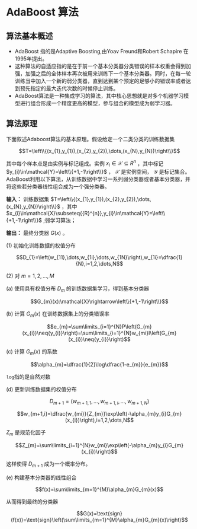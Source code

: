 # AdaBoost 算法
## 算法基本概述
+ AdaBoost 指的是Adaptive Boosting,由Yoav Freund和Robert Schapire 在1995年提出。
+ 这种算法的自适应指的是在于前一个基本分类器分类错误的样本权重会得到加强，加强之后的全体样本再次被用来训练下一个基本分类器。同时，在每一轮训练当中加入一个新的弱分类器，直到达到某个预定的足够小的错误率或者达到预先指定的最大迭代次数的时候停止训练。
+ AdaBoost算法是一种集成学习的算法，其中核心思想就是对多个机器学习模型进行组合形成一个精度更高的模型，参与组合的模型成为弱学习器。
## 算法原理
下面叙述Adaboost算法的基本原理。假设给定一个二类分类的训练数据集

$$T=\left\\{(x_{1},y_{1}),(x_{2},y_{2}),\dots,(x_{N},y_{N})\right\\}$$

其中每个样本点是由实例与标记组成。实例 $x_{i}\in\mathcal{X}\subseteq{{R}^{n}}$ ，其中标记 $y_{i}\in\mathcal{Y}=\left\\{+1,-1\right\\}$ ， $\mathcal{X}$ 是实例空间， $\mathcal{Y}$ 是标记集合。AdaBoost利用以下算法，从训练数据中学习一系列弱分类器或者基本分类器，并将这些若分类器线性组合成为一个强分类器。

**输入：** 训练数据集 $T=\left\\{(x_{1},y_{1}),(x_{2},y_{2}),\dots,(x_{N},y_{N})\right\\}$ ，其中 $x_{i}\in\mathcal{X}\subseteq{{R}^{n}},y_{i}\in\mathcal{Y}=\left\\{+1,-1\right\\}$ ;弱学习算法；

**输出：** 最终分类器 $G(x)$ 。

(1) 初始化训练数据的权值分布

$$D_{1}=\left(w_{11},\dots,w_{1i},\dots,w_{1N}\right),w_{1i}=\dfrac{1}{N},i=1,2,\dots,N$$

(2) 对 $m=1,2,\dots,M$

(a) 使用具有权值分布 $D_{m}$ 的训练数据集学习，得到基本分类器

$$G_{m}(x):\mathcal{X}\rightarrow\left\\{+1,-1\right\\}$$

(b) 计算 $G_{m}(x)$ 在训练数据集上的分类错误率

$$e_{m}=\sum\limits_{i=1}^{N}P\left(G_{m}(x_{i})\neq{y_{i}}\right)=\sum\limits_{i=1}^{N}w_{mi}I\left(G_{m}(x_{i})\neq{y_{i}}\right)$$

(c) 计算 $G_{m}(x)$ 的系数

$$\alpha_{m}=\dfrac{1}{2}\log\dfrac{1-e_{m}}{e_{m}}$$

`log`指的是自然对数

(d) 更新训练数据集的权值分布

$$D_{m+1}=\left(w_{m+1,1},\dots,w_{m+1,i},\dots,w_{m+1,N}\right)$$

$$w_{m+1,i}=\dfrac{w_{mi}}{Z_{m}}\exp\left(-\alpha_{m}y_{i}G_{m}(x_{i})\right),i=1,2,\dots,N$$

$Z_{m}$ 是规范化因子

$$Z_{m}=\sum\limits_{i=1}^{N}w_{mi}\exp\left(-\alpha_{m}y_{i}G_{m}(x_{i})\right)$$

这样使得 $D_{m+1}$ 成为一个概率分布。

(e) 构建基本分类器的线性组合

$$f(x)=\sum\limits_{m=1}^{M}\alpha_{m}G_{m}(x)$$

从而得到最终的分类器

$$G(x)=\text{sign}(f(x))=\text{sign}\left(\sum\limits_{m=1}^{M}\alpha_{m}G_{m}(x)\right)$$

